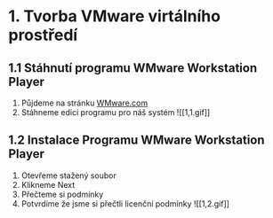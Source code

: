 
# 1. Tvorba VMware virtálního prostředí
## 1.1 Stáhnutí programu WMware Workstation Player
1. Půjdeme na stránku [WMware.com](https://customerconnect.vmware.com/en/downloads/details?downloadGroup=WKST-PLAYER-1701&productId=1377&rPId=100675)
2. Stáhneme edici programu pro náš systém
![[1,1.gif]]
## 1.2 Instalace Programu WMware Workstation Player
1. Otevřeme stažený soubor
2. Klikneme Next
3. Přečteme si podmínky
4. Potvrdíme že jsme si přečtli licenční podmínky
![[1,2.gif]]
